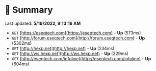 # 📖 Summary
Last updated: **5/19/2022, 9:13:19 AM**

- `GET` [https://eseqtech.com](https://eseqtech.com) - **Up** (573ms)
- `GET` [http://forum.eseqtech.com](http://forum.eseqtech.com) - **Up** (5302ms)
- `GET` [http://hexp.net](http://hexp.net) - **Up** (234ms)
- `GET` [http://ws.hexp.net](http://ws.hexp.net) - **Up** (229ms)
- `GET` [http://eseqtech.com/infoline](http://eseqtech.com/infoline) - **Up** (604ms)
